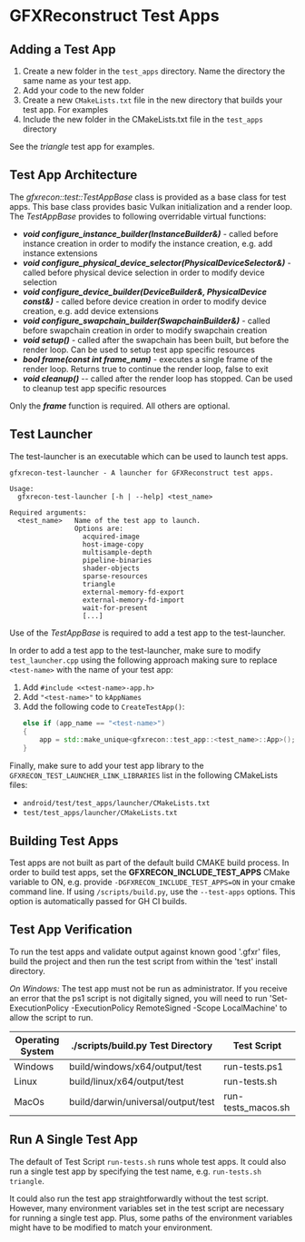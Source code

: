 # GFXReconstruct Test Apps

## **Adding a Test App**

1. Create a new folder in the `test_apps` directory. Name the directory the same name as your test app.
2. Add your code to the new folder
3. Create a new `CMakeLists.txt` file in the new directory that builds your test app. For examples
4. Include the new folder in the CMakeLists.txt file in the `test_apps` directory

See the *triangle* test app for examples.

## **Test App Architecture**

The *gfxrecon::test::TestAppBase* class is provided as a base class for test apps. This base class provides basic Vulkan
initialization and a render loop. The *TestAppBase* provides to following overridable virtual functions:

* ***void configure_instance_builder(InstanceBuilder&)*** - called before instance creation in order to modify the
  instance creation, e.g. add instance extensions
* ***void configure_physical_device_selector(PhysicalDeviceSelector&)*** - called before physical device selection in
  order to modify device selection
* ***void configure_device_builder(DeviceBuilder&, PhysicalDevice const&)*** - called before device creation in order to
  modify device creation, e.g. add device extensions
* ***void configure_swapchain_builder(SwapchainBuilder&)*** - called before swapchain creation in order to modify
  swapchain creation
* ***void setup()*** - called after the swapchain has been built, but before the render loop. Can be used to setup test
  app specific resources
* ***bool frame(const int frame_num)*** - executes a single frame of the render loop. Returns true to continue the
  render loop, false to exit
* ***void cleanup()*** -- called after the render loop has stopped. Can be used to cleanup test app specific resources

Only the ***frame*** function is required. All others are optional.

## **Test Launcher**

The test-launcher is an executable which can be used to launch test apps.

```console
gfxrecon-test-launcher - A launcher for GFXReconstruct test apps.

Usage:
  gfxrecon-test-launcher [-h | --help] <test_name>

Required arguments:
  <test_name>   Name of the test app to launch.
                Options are: 
                  acquired-image
                  host-image-copy
                  multisample-depth
                  pipeline-binaries
                  shader-objects
                  sparse-resources
                  triangle
                  external-memory-fd-export
                  external-memory-fd-import
                  wait-for-present
                  [...]
```

Use of the *TestAppBase* is required to add a test app to the test-launcher.

In order to add a test app to the test-launcher, make sure to modify `test_launcher.cpp` using the following approach making sure to replace `<test-name>` with the name of your test app:
1. Add `#include <<test-name>-app.h>`
2. Add `"<test-name>"` to `kAppNames`
3. Add the following code to `CreateTestApp()`:
   ```cpp
   else if (app_name == "<test-name>")
   {
       app = std::make_unique<gfxrecon::test_app::<test_name>::App>();
   }
   ```

Finally, make sure to add your test app library to the `GFXRECON_TEST_LAUNCHER_LINK_LIBRARIES` list in the following CMakeLists files:

- `android/test/test_apps/launcher/CMakeLists.txt`
- `test/test_apps/launcher/CMakeLists.txt`

## **Building Test Apps**

Test apps are not built as part of the default build CMAKE build process. In order to build test apps, set the
**GFXRECON_INCLUDE_TEST_APPS** CMake variable to ON, e.g. provide `-DGFXRECON_INCLUDE_TEST_APPS=ON` in your cmake command line.
If using `/scripts/build.py`, use the `--test-apps` options.  This option is automatically passed for GH CI builds.

## **Test App Verification**

To run the test apps and validate output against known good '.gfxr' files, build the project and then run the test script from within the 'test' install directory.

*On Windows:* The test app must not be run as administrator.  If you receive an error that the ps1 script is not digitally signed, you will need to run 'Set-ExecutionPolicy -ExecutionPolicy RemoteSigned -Scope LocalMachine' to allow the script to run.


|Operating System| ./scripts/build.py Test Directory  |Test Script|
|---------------|------------------------------------|------------|
|Windows| build/windows/x64/output/test      |run-tests.ps1|
|Linux| build/linux/x64/output/test        |run-tests.sh|
|MacOs| build/darwin/universal/output/test |run-tests_macos.sh|

## **Run A Single Test App**

The default of Test Script `run-tests.sh` runs whole test apps. It could also run a single test app by specifying the test name, e.g. `run-tests.sh triangle`.

It could also run the test app straightforwardly without the test script. However, many environment variables set in the test script are necessary for running a single test app. Plus, some paths of the environment variables might have to be modified to match your environment.
